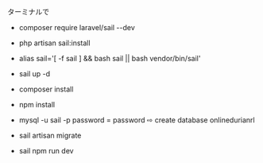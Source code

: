 ターミナルで


- composer require laravel/sail --dev


- php artisan sail:install


- alias sail='[ -f sail ] && bash sail || bash vendor/bin/sail'

- sail up -d


- composer install


- npm install


- mysql -u sail -p
password = password
⇨ create database onlinedurianrl

- sail artisan migrate

- sail npm run dev

